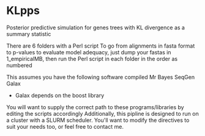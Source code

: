 # KLpps
Posterior predictive simulation for genes trees with KL divergence as a summary statistic

There are 6 folders with a Perl script
To go from alignments in fasta format to p-values to evaluate model adequacy, just dump your fastas in 1_empiricalMB, then run the Perl script in each folder in the order as numbered

This assumes you have the following software compiled
Mr Bayes
SeqGen
Galax
- Galax depends on the boost library

You will want to supply the correct path to these programs/libraries by editing the scripts accordingly
Additionally, this pipline is designed to run on a cluster with a SLURM scheduler. You'll want to modify the directives to suit your needs too, or feel free to contact me.
